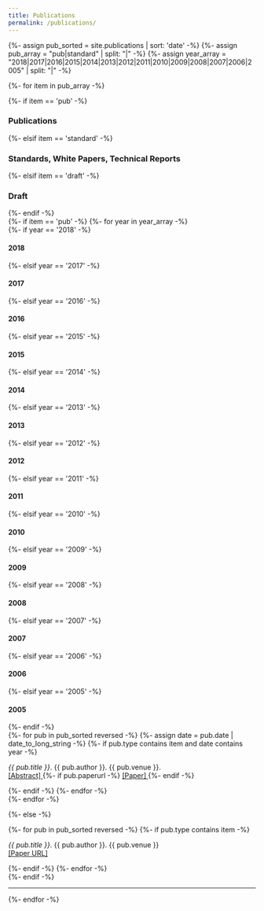 ```yaml
---
title: Publications
permalink: /publications/
---
```


{%- assign pub_sorted = site.publications | sort: 'date' -%}
{%- assign pub_array = "pub|standard" | split: "|" -%}
{%- assign year_array = "2018|2017|2016|2015|2014|2013|2012|2011|2010|2009|2008|2007|2006|2005" | split: "|" -%}

{%- for item in pub_array -%}
<div class="pos_header">
{%- if item == 'pub' -%}
<h3>Publications</h3>
{%- elsif item == 'standard' -%}
<h3>Standards, White Papers, Technical Reports</h3>
{%- elsif item == 'draft' -%}
<h3>Draft</h3>
{%- endif -%}
</div>
{%- if item == 'pub' -%}
{%- for year in year_array -%}
<div class="pos_header">
{%- if year == '2018' -%}
<h4 class="pub_year">2018</h4>
{%- elsif year == '2017' -%}
<h4>2017</h4>
{%- elsif year == '2016' -%}
<h4>2016</h4>
{%- elsif year == '2015' -%}
<h4>2015</h4>
{%- elsif year == '2014' -%}
<h4>2014</h4>
{%- elsif year == '2013' -%}
<h4>2013</h4>
{%- elsif year == '2012' -%}
<h4>2012</h4>
{%- elsif year == '2011' -%}
<h4>2011</h4>
{%- elsif year == '2010' -%}
<h4>2010</h4>
{%- elsif year == '2009' -%}
<h4>2009</h4>
{%- elsif year == '2008' -%}
<h4>2008</h4>
{%- elsif year == '2007' -%}
<h4>2007</h4>
{%- elsif year == '2006' -%}
<h4>2006</h4>
{%- elsif year == '2005' -%}
<h4>2005</h4>
{%- endif -%}
</div>
<div class="content list people" align="left">
{%- for pub in pub_sorted reversed -%}
{%- assign date = pub.date | date_to_long_string -%}
{%- if pub.type contains item and date contains year -%}
<div class="list-item-pub">
<p class="publications_list" align="left">
<em>{{ pub.title }}</em>. {{ pub.author }}. {{ pub.venue }}.<br>
<a href="{{ site.baseurl }}{{ pub.url }}">
[Abstract]
</a>
{%- if pub.paperurl -%} 
<a href="{{ pub.paperurl }}">
[Paper]
</a>
{%- endif -%}
</p>
</div>
{%- endif -%}
{%- endfor -%}
</div>
{%- endfor -%}

{%- else -%}
<div class="content list people" align="left">
{%- for pub in pub_sorted reversed -%}
{%- if pub.type contains item -%}
<div class="list-item-pub">
<p class="publications_list" align="left">
<em>{{ pub.title }}</em>. {{ pub.author }}. {{ pub.venue }}<br>
<a href="{{ pub.paperurl }}">[Paper URL]</a>
</p>
</div>
{%- endif -%}
{%- endfor -%}
</div>
{%- endif -%}
<hr>
{%- endfor -%}
